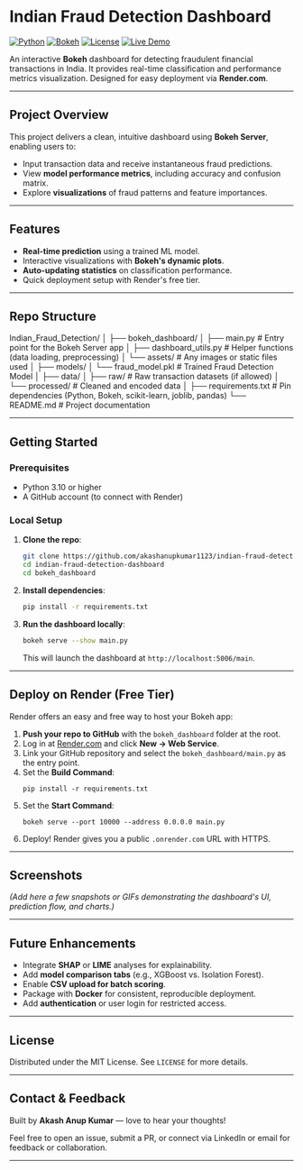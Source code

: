 # Indian Fraud Detection Dashboard

[![Python](https://img.shields.io/badge/python-3.10%2B-blue.svg)]()
[![Bokeh](https://img.shields.io/badge/Bokeh-v3.0-orange)]()
[![License](https://img.shields.io/badge/license-MIT-green.svg)]()
[![Live Demo](https://img.shields.io/badge/Live%20Demo-Deployed%20on%20Render-brightgreen)](https://indian-fraud.herokuapp.com/)

An interactive **Bokeh** dashboard for detecting fraudulent financial transactions in India. It provides real-time classification and performance metrics visualization. Designed for easy deployment via **Render.com**.

---

##  Project Overview

This project delivers a clean, intuitive dashboard using **Bokeh Server**, enabling users to:

- Input transaction data and receive instantaneous fraud predictions.
- View **model performance metrics**, including accuracy and confusion matrix.
- Explore **visualizations** of fraud patterns and feature importances.

---

##  Features

- **Real-time prediction** using a trained ML model.
- Interactive visualizations with **Bokeh's dynamic plots**.
- **Auto-updating statistics** on classification performance.
- Quick deployment setup with Render's free tier.

---

##  Repo Structure
Indian_Fraud_Detection/
│
├── bokeh_dashboard/
│ ├── main.py # Entry point for the Bokeh Server app
│ ├── dashboard_utils.py # Helper functions (data loading, preprocessing)
│ └── assets/ # Any images or static files used
│
├── models/
│ └── fraud_model.pkl # Trained Fraud Detection Model
│
├── data/
│ ├── raw/ # Raw transaction datasets (if allowed)
│ └── processed/ # Cleaned and encoded data
│
├── requirements.txt # Pin dependencies (Python, Bokeh, scikit-learn, joblib, pandas)
└── README.md # Project documentation



---

##  Getting Started

### Prerequisites

- Python 3.10 or higher
- A GitHub account (to connect with Render)

### Local Setup

1. **Clone the repo**:
    ```bash
    git clone https://github.com/akashanupkumar1123/indian-fraud-detection-dashboard.git
    cd indian-fraud-detection-dashboard
    cd bokeh_dashboard
    ```

2. **Install dependencies**:
    ```bash
    pip install -r requirements.txt
    ```

3. **Run the dashboard locally**:
    ```bash
    bokeh serve --show main.py
    ```
    This will launch the dashboard at `http://localhost:5006/main`.

---

##  Deploy on Render (Free Tier)

Render offers an easy and free way to host your Bokeh app:

1. **Push your repo to GitHub** with the `bokeh_dashboard` folder at the root.
2. Log in at [Render.com](https://render.com/) and click **New → Web Service**.
3. Link your GitHub repository and select the `bokeh_dashboard/main.py` as the entry point.
4. Set the **Build Command**:
    ```
    pip install -r requirements.txt
    ```
5. Set the **Start Command**:
    ```
    bokeh serve --port 10000 --address 0.0.0.0 main.py
    ```
6. Deploy! Render gives you a public `.onrender.com` URL with HTTPS.

---

##  Screenshots

*(Add here a few snapshots or GIFs demonstrating the dashboard's UI, prediction flow, and charts.)*

---

##  Future Enhancements

- Integrate **SHAP** or **LIME** analyses for explainability.
- Add **model comparison tabs** (e.g., XGBoost vs. Isolation Forest).
- Enable **CSV upload for batch scoring**.
- Package with **Docker** for consistent, reproducible deployment.
- Add **authentication** or user login for restricted access.

---

##  License

Distributed under the MIT License. See `LICENSE` for more details.

---

##  Contact & Feedback

Built by **Akash Anup Kumar** — love to hear your thoughts!

Feel free to open an issue, submit a PR, or connect via LinkedIn or email for feedback or collaboration.

---


